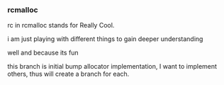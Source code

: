 ### rcmalloc 
rc in rcmalloc stands for Really Cool.


i am just playing with different things to gain deeper understanding

well and because its fun

this branch is initial bump allocator implementation,
I want to implement others, thus will create a branch for each.
